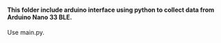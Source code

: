 #### This folder include arduino interface using python to collect data from Arduino Nano 33 BLE.
Use main.py.
